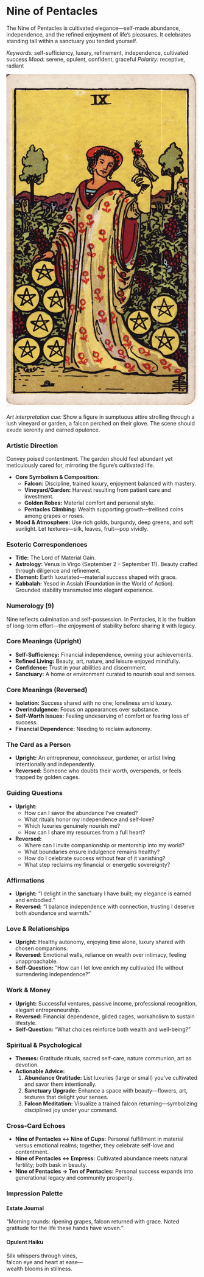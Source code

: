 # Nine of Pentacles

The Nine of Pentacles is cultivated elegance—self-made abundance, independence, and the refined enjoyment of life’s pleasures. It celebrates standing tall within a sanctuary you tended yourself.

*Keywords:* self-sufficiency, luxury, refinement, independence, cultivated success
*Mood:* serene, opulent, confident, graceful
*Polarity:* receptive, radiant

![Nine of Pentacles](pentacles_09.jpg)

*Art interpretation cue:* Show a figure in sumptuous attire strolling through a lush vineyard or garden, a falcon perched on their glove. The scene should exude serenity and earned opulence.

### Artistic Direction

Convey poised contentment. The garden should feel abundant yet meticulously cared for, mirroring the figure’s cultivated life.

*   **Core Symbolism & Composition:**
    *   **Falcon:** Discipline, trained luxury, enjoyment balanced with mastery.
    *   **Vineyard/Garden:** Harvest resulting from patient care and investment.
    *   **Golden Robes:** Material comfort and personal style.
    *   **Pentacles Climbing:** Wealth supporting growth—trellised coins among grapes or roses.
*   **Mood & Atmosphere:**
    Use rich golds, burgundy, deep greens, and soft sunlight. Let textures—silk, leaves, fruit—pop vividly.

### Esoteric Correspondences

*   **Title:** The Lord of Material Gain.
*   **Astrology:** Venus in Virgo (September 2 – September 11). Beauty crafted through diligence and refinement.
*   **Element:** Earth luxuriated—material success shaped with grace.
*   **Kabbalah:** Yesod in Assiah (Foundation in the World of Action). Grounded stability transmuted into elegant experience.

### Numerology (9)

Nine reflects culmination and self-possession. In Pentacles, it is the fruition of long-term effort—the enjoyment of stability before sharing it with legacy.

### Core Meanings (Upright)

*   **Self-Sufficiency:** Financial independence, owning your achievements.
*   **Refined Living:** Beauty, art, nature, and leisure enjoyed mindfully.
*   **Confidence:** Trust in your abilities and discernment.
*   **Sanctuary:** A home or environment curated to nourish soul and senses.

### Core Meanings (Reversed)

*   **Isolation:** Success shared with no one; loneliness amid luxury.
*   **Overindulgence:** Focus on appearances over substance.
*   **Self-Worth Issues:** Feeling undeserving of comfort or fearing loss of success.
*   **Financial Dependence:** Needing to reclaim autonomy.

### The Card as a Person

*   **Upright:** An entrepreneur, connoisseur, gardener, or artist living intentionally and independently.
*   **Reversed:** Someone who doubts their worth, overspends, or feels trapped by golden cages.

### Guiding Questions

*   **Upright:**
    *   How can I savor the abundance I’ve created?
    *   What rituals honor my independence and self-love?
    *   Which luxuries genuinely nourish me?
    *   How can I share my resources from a full heart?
*   **Reversed:**
    *   Where can I invite companionship or mentorship into my world?
    *   What boundaries ensure indulgence remains healthy?
    *   How do I celebrate success without fear of it vanishing?
    *   What step reclaims my financial or energetic sovereignty?

### Affirmations

*   **Upright:** “I delight in the sanctuary I have built; my elegance is earned and embodied.”
*   **Reversed:** “I balance independence with connection, trusting I deserve both abundance and warmth.”

### Love & Relationships

*   **Upright:** Healthy autonomy, enjoying time alone, luxury shared with chosen companions.
*   **Reversed:** Emotional walls, reliance on wealth over intimacy, feeling unapproachable.
*   **Self-Question:** “How can I let love enrich my cultivated life without surrendering independence?”

### Work & Money

*   **Upright:** Successful ventures, passive income, professional recognition, elegant entrepreneurship.
*   **Reversed:** Financial dependence, gilded cages, workaholism to sustain lifestyle.
*   **Self-Question:** “What choices reinforce both wealth and well-being?”

### Spiritual & Psychological

*   **Themes:** Gratitude rituals, sacred self-care, nature communion, art as devotion.
*   **Actionable Advice:**
    1.  **Abundance Gratitude:** List luxuries (large or small) you’ve cultivated and savor them intentionally.
    2.  **Sanctuary Upgrade:** Enhance a space with beauty—flowers, art, textures that delight your senses.
    3.  **Falcon Meditation:** Visualize a trained falcon returning—symbolizing disciplined joy under your command.

### Cross-Card Echoes

*   **Nine of Pentacles ↔ Nine of Cups:** Personal fulfillment in material versus emotional realms; together, they celebrate self-love and contentment.
*   **Nine of Pentacles ↔ Empress:** Cultivated abundance meets natural fertility; both bask in beauty.
*   **Nine of Pentacles → Ten of Pentacles:** Personal success expands into generational legacy and community prosperity.

### Impression Palette

#### Estate Journal

“Morning rounds: ripening grapes, falcon returned with grace. Noted gratitude for the life these hands have woven.”

#### Opulent Haiku

Silk whispers through vines,  
falcon eye and heart at ease—  
wealth blooms in stillness.
